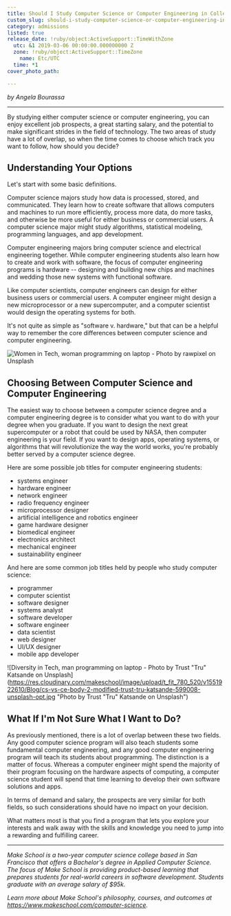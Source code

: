 ```yaml
---
title: Should I Study Computer Science or Computer Engineering in College?
custom_slug: should-i-study-computer-science-or-computer-engineering-in-college
category: admissions
listed: true
release_date: !ruby/object:ActiveSupport::TimeWithZone
  utc: &1 2019-03-06 00:00:00.000000000 Z
  zone: !ruby/object:ActiveSupport::TimeZone
    name: Etc/UTC
  time: *1
cover_photo_path: 

---
```

_by Angela Bourassa_

---

By studying either computer science or computer engineering, you can enjoy excellent job prospects, a great starting salary, and the potential to make significant strides in the field of technology. The two areas of study have a lot of overlap, so when the time comes to choose which track you want to follow, how should you decide?

## Understanding Your Options

Let's start with some basic definitions.

Computer science majors study how data is processed, stored, and communicated. They learn how to create software that allows computers and machines to run more efficiently, process more data, do more tasks, and otherwise be more useful for either business or commercial users. A computer science major might study algorithms, statistical modeling, programming languages, and app development.

Computer engineering majors bring computer science and electrical engineering together. While computer engineering students also learn how to create and work with software, the focus of computer engineering programs is hardware -- designing and building new chips and machines and wedding those new systems with functional software.

Like computer scientists, computer engineers can design for either business users or commercial users. A computer engineer might design a new microprocessor or a new supercomputer, and a computer scientist would design the operating systems for both.

It's not quite as simple as "software v. hardware," but that can be a helpful way to remember the core differences between computer science and computer engineering.

![Women in Tech, woman programming on laptop - Photo by rawpixel on Unsplash](https://res.cloudinary.com/makeschool/image/upload/t_fit_780_520/v1551922624/Blog/cs-vs-ce-body-1-modified-rawpixel-714365-unsplash-opt.jpg "Photo by rawpixel on Unsplash")

## Choosing Between Computer Science and Computer Engineering

The easiest way to choose between a computer science degree and a computer engineering degree is to consider what you want to do with your degree when you graduate. If you want to design the next great supercomputer or a robot that could be used by NASA, then computer engineering is your field. If you want to design apps, operating systems, or algorithms that will revolutionize the way the world works, you're probably better served by a computer science degree.

Here are some possible job titles for computer engineering students:

-   systems engineer
-   hardware engineer
-   network engineer
-   radio frequency engineer
-   microprocessor designer
-   artificial intelligence and robotics engineer
-   game hardware designer
-   biomedical engineer
-   electronics architect
-   mechanical engineer
-   sustainability engineer

And here are some common job titles held by people who study computer science:

-   programmer
-   computer scientist
-   software designer
-   systems analyst
-   software developer
-   software engineer
-   data scientist
-   web designer
-   UI/UX designer
-   mobile app developer

![Diversity in Tech, man programming on laptop - Photo by Trust "Tru" Katsande on Unsplash](https://res.cloudinary.com/makeschool/image/upload/t_fit_780_520/v1551922610/Blog/cs-vs-ce-body-2-modified-trust-tru-katsande-599008-unsplash-opt.jpg "Photo by Trust "Tru" Katsande on Unsplash")

## What If I'm Not Sure What I Want to Do?

As previously mentioned, there is a lot of overlap between these two fields. Any good computer science program will also teach students some fundamental computer engineering, and any good computer engineering program will teach its students about programming. The distinction is a matter of focus. Whereas a computer engineer might spend the majority of their program focusing on the hardware aspects of computing, a computer science student will spend that time learning to develop their own software solutions and apps.

In terms of demand and salary, the prospects are very similar for both fields, so such considerations should have no impact on your decision.

What matters most is that you find a program that lets you explore your interests and walk away with the skills and knowledge you need to jump into a rewarding and fulfilling career.

---

_Make School is a two-year computer science college based in San Francisco that offers a Bachelor's degree in Applied Computer Science. The focus of Make School is providing product-based learning that prepares students for real-world careers in software development. Students graduate with an average salary of $95k._

_Learn more about Make School's philosophy, courses, and outcomes at https://www.makeschool.com/computer-science._